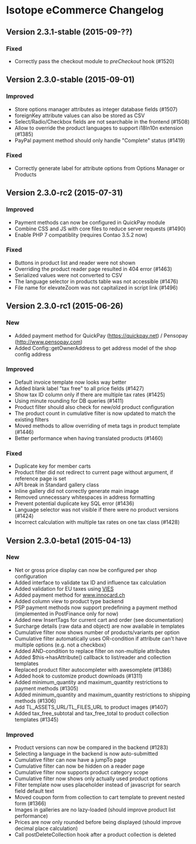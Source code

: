 Isotope eCommerce Changelog
===========================

Version 2.3.1-stable (2015-09-??)
---------------------------------

### Fixed
- Correctly pass the checkout module to *preCheckout* hook (#1520)


Version 2.3.0-stable (2015-09-01)
---------------------------------

### Improved
- Store options manager attributes as integer database fields (#1507)
- foreignKey attribute values can also be stored as CSV
- Select/Radio/Checkbox fields are not searchable in the frontend (#1508)
- Allow to override the product languages to support i18ln10n extension (#1385)
- PayPal payment method should only handle "Complete" status (#1419)

### Fixed
- Correctly generate label for attribute options from Options Manager or Products


Version 2.3.0-rc2 (2015-07-31)
------------------------------

### Improved
- Payment methods can now be configured in QuickPay module
- Combine CSS and JS with core files to reduce server requests (#1490) 
- Enable PHP 7 compatiblity (requires Contao 3.5.2 now)

### Fixed
- Buttons in product list and reader were not shown
- Overriding the product reader page resulted in 404 error (#1463)
- Serialized values were not converted to CSV
- The language selector in products table was not accessible (#1476)
- File name for elevateZoom was not capitalized in script link (#1496)


Version 2.3.0-rc1 (2015-06-26)
------------------------------

### New
- Added payment method for QuickPay (https://quickpay.net) / Pensopay (http://www.pensopay.com)
- Added Config::getOwnerAddress to get address model of the shop config address

### Improved
- Default invoice template now looks way better
- Added blank label "tax free" to all price fields (#1427)
- Show tax ID column only if there are multiple tax rates (#1425)
- Using minute rounding for DB queries (#1411)
- Product filter should also check for new/old product configuration
- The product count in cumulative filter is now updated to match the existing filters
- Moved methods to allow overriding of meta tags in product template (#1446)
- Better performance when having translated products (#1460)

### Fixed
- Duplicate key for member carts
- Product filter did not redirect to current page without argument, if reference page is set
- API break in Standard gallery class
- Inline gallery did not correctly generate main image
- Removed unnecessary whitespaces in address formatting
- Prevent potential duplicate key SQL error (#1436)
- Language selector was not visible if there were no product versions (#1424)
- Incorrect calculation with multiple tax rates on one tax class (#1428)


Version 2.3.0-beta1 (2015-04-13)
--------------------------------

### New
- Net or gross price display can now be configured per shop configuration
- Added interface to validate tax ID and influence tax calculation
- Added validation for EU taxes using [VIES](http://en.wikipedia.org/wiki/VAT_Information_Exchange_System) 
- Added payment method for www.innocard.ch
- Added column view to product type backend
- PSP payment methods now support predefining a payment method (implemented in PostFinance only for now)
- Added new InsertTags for current cart and order (see documentation)
- Surcharge details (raw data and object) are now available in templates
- Cumulative filter now shows number of products/variants per option
- Cumulative filter automatically uses OR-condition if attribute can't have multiple options (e.g. not a checkbox)
- Added AND-condition to replace filter on non-multiple attributes 
- Added $this->hasAttribute() callback to list/reader and collection templates
- Replaced product filter autocompleter with awesomplete (#1386)
- Added hook to customize product downloads (#1311)
- Added minimum_quantity and maximum_quantity restrictions to payment methods (#1305)
- Added minimum_quantity and maximum_quantity restrictions to shipping methods (#1306)
- Add TL_ASSETS_URL/TL_FILES_URL to product images (#1407)
- Added tax_free_subtotal and tax_free_total to product collection templates (#1345)

### Improved
- Product versions can now be compared in the backend (#1283)
- Selecting a language in the backend is now auto-submitted
- Cumulative filter can now have a jumpTo page
- Cumulative filter can now be hidden on a reader page
- Cumulative filter now supports product category scope
- Cumulative filter now shows only actually used product options
- Filter template now uses placeholder instead of javascript for search field default text
- Moved coupon form from collection to cart template to prevent nested form (#1366)
- Images in galleries are no lazy-loaded (should improve product list performance)
- Prices are now only rounded before being displayed (should improve decimal place calculation)
- Call postDeleteCollection hook after a product collection is deleted
